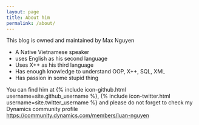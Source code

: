```yaml
---
layout: page
title: About him
permalink: /about/
---
```


This blog is owned and maintained by Max Nguyen

- A Native Vietnamese speaker
- uses English as his second language
- Uses X++ as his third language
- Has enough knowledge to understand OOP, X++, SQL, XML
- Has passion in some stupid thing

You can find him at {% include icon-github.html username=site.github_username %}, {% include icon-twitter.html username=site.twitter_username %}
and please do not forget to check my Dynamics community profile https://community.dynamics.com/members/luan-nguyen